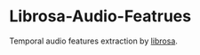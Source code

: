 # Librosa-Audio-Featrues
Temporal audio features extraction by [librosa](https://github.com/librosa/librosa).
